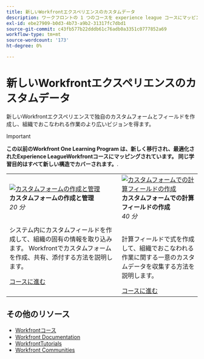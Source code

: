 ```yaml
---
title: 新しいWorkfrontエクスペリエンスのカスタムデータ
description: ワークフロントの 1 つのコースを experience league コースにマッピング
exl-id: ebe27909-b0d3-4b73-a9b2-31317fc7dbd1
source-git-commit: c43fb577b22dddb61c76adb0a3351c0777852a69
workflow-type: tm+mt
source-wordcount: '173'
ht-degree: 0%

---
```


# 新しいWorkfrontエクスペリエンスのカスタムデータ

新しいWorkfrontエクスペリエンスで独自のカスタムフォームとフィールドを作成し、組織でおこなわれる作業のより広いビジョンを得ます。

>[!IMPORTANT]
>
>**この以前のWorkfront One Learning Program は、新しく移行され、最適化されたExperience LeagueWorkfrontコースにマッピングされています。  同じ学習目的はすべて新しい構造でカバーされます。**.

<table>
  <tr>
   <td>
      <a href="https://experienceleague.adobe.com/?recommended=Workfront-A-1-2022.1.customforms">
      <img alt="カスタムフォームの作成と管理" src="https://cdn.experienceleague.adobe.com/thumb/create-and-manage-custom-forms.png"/>
      </a>
      <div>
         <strong>カスタムフォームの作成と管理</strong></a>         
         <br/><em>20 分</em>
      </div>
      <p>
        <br/>
         システム内にカスタムフィールドを作成して、組織の固有の情報を取り込みます。 Workfrontでカスタムフォームを作成、共有、添付する方法を説明します。
      </p>
      <a  rel="noreferrer" target="_blank" href="https://experienceleague.adobe.com/?recommended=Workfront-A-1-2022.1.customforms" class="spectrum-Button spectrum-Button--primary spectrum-Button--sizeM">
      <span class="spectrum-Button-label has-no-wrap has-text-weight-bold">コースに進む</span>
      </a>
   </td>   
   <td>
      <a href="https://experienceleague.adobe.com/?recommended=Workfront-L-1-2022.1.calculatedfields">
      <img alt="カスタムフォームでの計算フィールドの作成" src="https://cdn.experienceleague.adobe.com/thumb/create-calculated-fields-in-custom-forms.png"/>
      </a>
      <div>
         <strong>カスタムフォームでの計算フィールドの作成</strong></a>         
         <br/><em>40 分</em>
      </div>
      <p>
        <br/>
         計算フィールドで式を作成して、組織でおこなわれる作業に関する一意のカスタムデータを収集する方法を説明します。
      </p>
      <a  rel="noreferrer" target="_blank" href="https://experienceleague.adobe.com/?recommended=Workfront-L-1-2022.1.calculatedfields" class="spectrum-Button spectrum-Button--primary spectrum-Button--sizeM">
      <span class="spectrum-Button-label has-no-wrap has-text-weight-bold">コースに進む</span>
      </a>
   </td>
  </tr>
</table>

## その他のリソース

* [Workfrontコース](https://experienceleague.adobe.com/?lang=en&amp;Solution=Workfront#courses)
* [Workfront Documentation](https://experienceleague.adobe.com/docs/workfront.html)
* [WorkfrontTutorials](https://experienceleague.adobe.com/docs/workfront-learn/tutorials-workfront/home.html)
* [Workfront Communities](https://experienceleaguecommunities.adobe.com/t5/workfront/ct-p/workfront)
